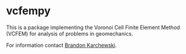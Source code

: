 # vcfempy

This is a package implementing the Voronoi Cell Finite Element Method (VCFEM) for analysis of problems in geomechanics.

For information contact [Brandon Karchewski](mailto:brandon.karchewski@ucalgary.ca).